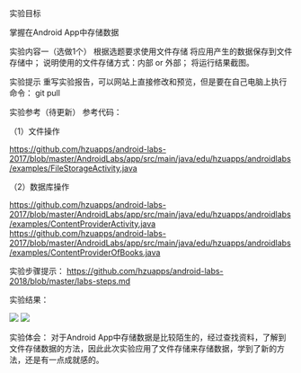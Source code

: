 实验目标

掌握在Android App中存储数据

实验内容一（选做1个）
根据选题要求使用文件存储
将应用产生的数据保存到文件存储中；
说明使用的文件存储方式：内部 or 外部；
将运行结果截图。

实验提示
重写实验报告，可以网站上直接修改和预览，但是要在自己电脑上执行命令：
git pull

实验参考（待更新）
参考代码：

（1）文件操作

https://github.com/hzuapps/android-labs-2017/blob/master/AndroidLabs/app/src/main/java/edu/hzuapps/androidlabs/examples/FileStorageActivity.java

（2）数据库操作

https://github.com/hzuapps/android-labs-2017/blob/master/AndroidLabs/app/src/main/java/edu/hzuapps/androidlabs/examples/ContentProviderActivity.java
https://github.com/hzuapps/android-labs-2017/blob/master/AndroidLabs/app/src/main/java/edu/hzuapps/androidlabs/examples/ContentProviderOfBooks.java

实验步骤提示：
https://github.com/hzuapps/android-labs-2018/blob/master/labs-steps.md

实验结果：

![](https://github.com/LaineChen/android-labs-2018/blob/master/com1614080901225/5-1.png)
![](https://github.com/LaineChen/android-labs-2018/blob/master/com1614080901225/5-2.png)

实验体会：
对于Android App中存储数据是比较陌生的，经过查找资料，了解到文件存储数据的方法，因此此次实验应用了文件存储来存储数据，学到了新的方法，还是有一点成就感的。
